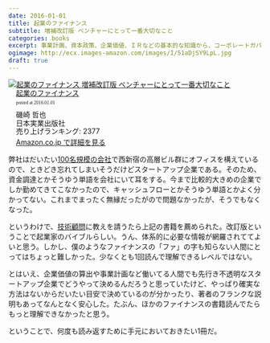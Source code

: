 ```yaml
---
date: 2016-01-01
title: 起業のファイナンス
subtitle: 増補改訂版 ベンチャーにとって一番大切なこと
categories: books
excerpt: 事業計画、資本政策、企業価値、ＩＲなどの基本的な知識から、コーポレートガバナンスまで、いろいろ。
ogimage: http://ecx.images-amazon.com/images/I/51aDjSY9LpL.jpg
draft: true
---
```


<div class="azlink-box"><div class="azlink-image" style="float:left"><a href="http://www.amazon.co.jp/exec/obidos/ASIN/4534052456/warikiru-22/ref=nosim/" name="azlinklink" target="_blank"><img src="http://ecx.images-amazon.com/images/I/51aDjSY9LpL._SL160_.jpg" alt="起業のファイナンス 増補改訂版 ベンチャーにとって一番大切なこと" style="border:none" /></a></div><div class="azlink-info" style="float:left;margin-left:15px;line-height:120%"><div class="azlink-name" style="margin-bottom:10px;line-height:120%"><a href="http://www.amazon.co.jp/exec/obidos/ASIN/4534052456/warikiru-22/ref=nosim/" name="azlinklink" target="_blank">起業のファイナンス</a><div class="azlink-powered-date" style="font-size:7pt;margin-top:5px;font-family:verdana;line-height:120%">posted at 2016.01.01</div></div><div class="azlink-detail">磯崎 哲也<br />日本実業出版社<br />売り上げランキング: 2377<br /></div><div class="azlink-link" style="margin-top:5px"><a href="http://www.amazon.co.jp/exec/obidos/ASIN/4534052456/warikiru-22/ref=nosim/" target="_blank">Amazon.co.jp で詳細を見る</a></div></div><div class="azlink-footer" style="clear:left"></div></div>

弊社はだいたい[100名規模の会社](https://www.wantedly.com/companies/kaizenplatform/projects)で西新宿の高層ビル群にオフィスを構えているので、ときどき忘れてしまいそうだけどスタートアップ企業である。そのため、資金調達とかそうゆう単語を会社にいて耳をする。今まで比較的大きめの企業でしか勤めてきてこなかったので、キャッシュフローとかそうゆう単語とかよく分かってない。これまでまったく無縁だったがので問題なかったが、そうでもなくなった。

というわけで、[技術顧問](https://twitter.com/naoya_ito)に教えを請うたら上記の書籍を薦められた。改訂版ということで起業家のバイブルらしい。うん、体系的に必要な情報が網羅されててよいと思う。しかし、僕のようなファイナンスの「ファ」の字も知らない人間にとってはちょっと難しかった。少なくとも1回読んで理解できるレベルではない。

とはいえ、企業価値の算出や事業計画など働いてる人間でも先行き不透明なスタートアップ企業でどうやって決めるんだろうと思っていたけど、やっぱり確実な方法はないからだいたい目安で決めているのが分かったり、著者のフランクな説明もあってなんとなく安心した。たぶん、ほかのファイナンスの書籍読んでたらもっと理解できなかったと思う。

ということで、何度も読み返すために手元においておきたい1冊だ。